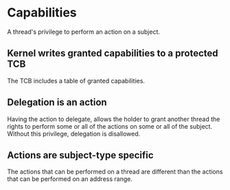 # Capabilities

A thread's privilege to perform an action on a subject.

## Kernel writes granted capabilities to a protected TCB

The TCB includes a table of granted capabilities.

## Delegation is an action

Having the action to delegate, allows the holder to grant another thread the rights to perform some or all of the actions on some or all of the subject. Without this privilege, delegation is disallowed.

## Actions are subject-type specific

The actions that can be performed on a thread are different than the actions that can be performed on an address range.





